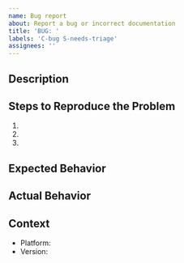 ```yaml
---
name: Bug report
about: Report a bug or incorrect documentation
title: 'BUG: '
labels: 'C-bug S-needs-triage'
assignees: ''
---
```


<!--
  Thank you for your report! Please describe your problem here. For questions,
  use the Typst community discord: https://discord.gg/2uDybryKPe. Feel free to
  remove any of the sections below if they don't seem useful.
-->

## Description

## Steps to Reproduce the Problem
1.
1.
1.

## Expected Behavior

## Actual Behavior

## Context
- Platform:
- Version:
